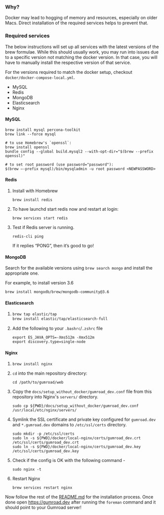 ### Why?

Docker may lead to hogging of memory and resources, especially on older Macs. Direct installation of the required services helps to prevent that.

### Required services

The below instructions will set up all services with the latest versions of the brew formulae. While this should usually work, you may run into issues due to a specific version not matching the docker version. In that case, you will have to manually install the respective version of that service.

For the versions required to match the docker setup, checkout `docker/docker-compose-local.yml`.

- MySQL
- Redis
- MongoDB
- Elasticsearch
- Nginx

#### MySQL

```
brew install mysql percona-toolkit
brew link --force mysql

# to use Homebrew's `openssl`:
brew install openssl
bundle config --global build.mysql2 --with-opt-dir="$(brew --prefix openssl)"

# to set root password (use password="password"):
$(brew —-prefix mysql)/bin/mysqladmin -u root password <NEWPASSWORD>
```

#### Redis

1. Install with Homebrew

   ```
   brew install redis
   ```

2. To have launchd start redis now and restart at login:
   ```
   brew services start redis
   ```
3. Test if Redis server is running.

   ```
   redis-cli ping
   ```

   If it replies “PONG”, then it’s good to go!

#### MongoDB

Search for the available versions using `brew search mongo` and install the appropriate one.

For example, to install version 3.6

```
brew install mongodb/brew/mongodb-community@3.6
```

#### Elasticsearch

1.  ```sh
    brew tap elastic/tap
    brew install elastic/tap/elasticsearch-full
    ```
2.  Add the following to your `.bashrc`/`.zshrc` file

    ```
    export ES_JAVA_OPTS=-Xms512m -Xmx512m
    export discovery.type=single-node
    ```

#### Nginx

1. ```
   brew install nginx
   ```

2. `cd` into the main repository directory:

   ```
   cd /path/to/gumroad/web
   ```

3. Copy the `docs/setup_without_docker/gumroad_dev.conf` file from this repository into Nginx's `servers/` directory.
   ```
   sudo cp ${PWD}/docs/setup_without_docker/gumroad_dev.conf /usr/local/etc/nginx/servers/
   ```
4. Symlink the SSL certificate and private key configured for `gumroad.dev` and `*.gumroad.dev` domains to `/etc/ssl/certs` directory.

   ```
   sudo mkdir -p /etc/ssl/certs
   sudo ln -s ${PWD}/docker/local-nginx/certs/gumroad_dev.crt /etc/ssl/certs/gumroad_dev.crt
   sudo ln -s ${PWD}/docker/local-nginx/certs/gumroad_dev.key /etc/ssl/certs/gumroad_dev.key
   ```

5. Check if the config is OK with the following command -

   ```
   sudo nginx -t
   ```

6. Restart Nginx

   ```
   brew services restart nginx
   ```

Now follow the rest of the [README.md](https://github.com/antiwork/gumroad/blob/main/README.md) for the installation process. Once done open https://gumroad.dev after running the `foreman` command and it should point to your Gumroad server!
